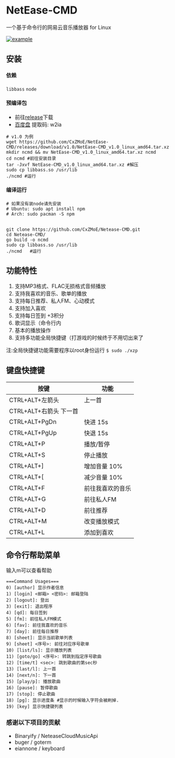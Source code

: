 # NetEase-CMD
一个基于命令行的网易云音乐播放器 for Linux

[![example](https://github.com/CxZMoE/NetEase-CMD/raw/master/image/example.gif)](https://github.com/CxZMoE/NetEase-CMD)

## 安装
#### 依赖
`libbass`
`node`

#### 预编译包
* 前往[release](https://github.com/CxZMoE/NetEase-CMD/releases/)下载  
* [百度盘](https://pan.baidu.com/s/1i0EolwBQn1SB0egcs-iPcg) 提取码: w2ia
```shell script
# v1.0 为例
wget https://github.com/CxZMoE/NetEase-CMD/releases/download/v1.0/NetEase-CMD_v1.0_linux_amd64.tar.xz
mkdir ncmd && mv NetEase-CMD_v1.0_linux_amd64.tar.xz ncmd
cd ncmd #前往安装目录
tar -Jxvf NetEase-CMD_v1.0_linux_amd64.tar.xz #解压
sudo cp libbass.so /usr/lib
./ncmd #运行
```

#### 编译运行
```shell script
# 如果没有装node请先安装
# Ubuntu: sudo apt install npm
# Arch: sudo pacman -S npm


git clone https://github.com/CxZMoE/Netease-CMD.git
cd Netease-CMD/
go build -o ncmd
sudo cp libbass.so /usr/lib
./ncmd   #运行
```

## 功能特性
1. 支持MP3格式、FLAC无损格式音频播放
1. 支持我喜欢的音乐、歌单的播放
1. 支持每日推荐、私人FM、心动模式
1. 支持加入喜欢
1. 支持每日签到 +3积分
1. 歌词显示（命令行内
1. 基本的播放操作
1. 支持多功能全局快捷键（打游戏的时候终于不用切出来了

注:全局快捷键功能需要程序以root身份运行 `$ sudo ./xzp`

## 键盘快捷键		
| 按键   | 功能          |
| ----- | --------------- | 
| CTRL+ALT+左箭头| 上一首 |
| CTRL+ALT+右箭头 下一首 | 
| CTRL+ALT+PgDn| 快进 15s |
| CTRL+ALT+PgUp|快退 15s |
| CTRL+ALT+P| 播放/暂停 |
| CTRL+ALT+S| 停止播放 |
| CTRL+ALT+]| 增加音量 10% |
| CTRL+ALT+[| 减少音量 10% |
| CTRL+ALT+F| 前往我喜欢的音乐 |
| CTRL+ALT+G| 前往私人FM |
| CTRL+ALT+D| 前往推荐 |
| CTRL+ALT+M| 改变播放模式 |
| CTRL+ALT+L| 添加到喜欢 |

## 命令行帮助菜单
输入m可以查看帮助

```shell script
===Command Usages===
0) [author] 显示作者信息
1) [login] <邮箱> <密码>: 邮箱登陆
2) [logout]: 登出
3) [exit]: 退出程序
4) [qd]: 每日签到
5) [fm]: 前往私人FM模式
6) [fav]: 前往我喜欢的音乐
7) [day]: 前往每日推荐
8) [sheet]: 显示当前歌单列表
9) [sheet] <序号>: 前往对应序号歌单
10) [list/ls]: 显示播放列表
11) [goto/go] <序号>: 转跳到指定序号歌曲
12) [time/t] <sec>: 跳到歌曲的第sec秒
13) [last/l]: 上一首
14) [next/n]: 下一首
15) [play/p]: 播放歌曲
16) [pause]: 暂停歌曲
17) [stop]: 停止歌曲
18) [pg]: 显示进度条 #显示的时候输入字符会被刷掉.
19) [key] 显示快捷键列表
```

### 感谢以下项目的贡献
* Binaryify / NeteaseCloudMusicApi 
* buger / goterm 
* eiannone / keyboard 